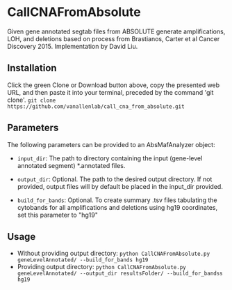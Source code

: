 # CallCNAFromAbsolute
Given gene annotated segtab files from ABSOLUTE generate amplifications, LOH, and deletions based on process from Brastianos, Carter et al Cancer Discovery 2015. Implementation by David Liu.

Installation
------------
Click the green Clone or Download button above, copy the presented web URL, and then paste it into your terminal, preceded by the command 'git clone'.
  `git clone https://github.com/vanallenlab/call_cna_from_absolute.git`

Parameters
----------
The following parameters can be provided to an AbsMafAnalyzer object:
* `input_dir`: The path to directory containing the input (gene-level annotated segment) *.annotated files.

* `output_dir`: Optional. The path to the desired output directory. If not provided, output files will by default be placed in the input_dir provided.

* `build_for_bands`: Optional. To create summary .tsv files tabulating the cytobands for all amplifications and deletions using hg19 coordinates, set this parameter to "hg19"

Usage
-----
* Without providing output directory: `python CallCNAFromAbsolute.py geneLevelAnnotated/ --build_for_bands hg19`
* Providing output directory: `python CallCNAFromAbsolute.py geneLevelAnnotated/ --output_dir resultsFolder/ --build_for_bandss hg19`
